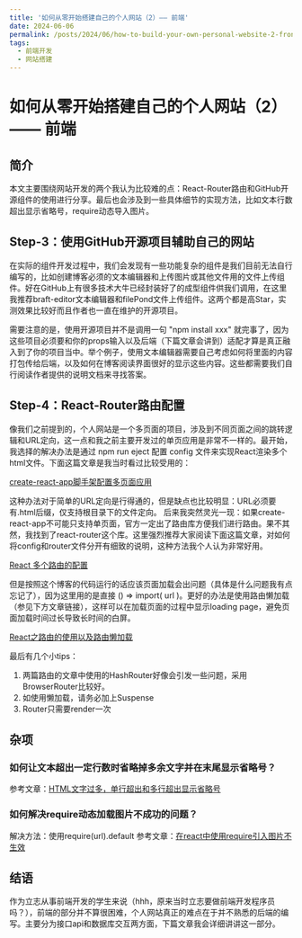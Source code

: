 ```yaml
---
title: '如何从零开始搭建自己的个人网站（2）—— 前端'
date: 2024-06-06
permalink: /posts/2024/06/how-to-build-your-own-personal-website-2-frontend/
tags:
  - 前端开发
  - 网站搭建
---
```


# 如何从零开始搭建自己的个人网站（2）—— 前端

## 简介

本文主要围绕网站开发的两个我认为比较难的点：React-Router路由和GitHub开源组件的使用进行分享。最后也会涉及到一些具体细节的实现方法，比如文本行数超出显示省略号，require动态导入图片。

## Step-3：使用GitHub开源项目辅助自己的网站

在实际的组件开发过程中，我们会发现有一些功能复杂的组件是我们目前无法自行编写的，比如创建博客必须的文本编辑器和上传图片或其他文件用的文件上传组件。好在GitHub上有很多技术大牛已经封装好了的成型组件供我们调用，在这里我推荐braft-editor文本编辑器和filePond文件上传组件。这两个都是高Star，实测效果比较好而且作者也一直在维护的开源项目。

需要注意的是，使用开源项目并不是调用一句 "npm install xxx" 就完事了，因为这些项目必须要和你的props输入以及后端（下篇文章会讲到）适配才算是真正融入到了你的项目当中。举个例子，使用文本编辑器需要自己考虑如何将里面的内容打包传给后端，以及如何在博客阅读界面很好的显示这些内容。这些都需要我们自行阅读作者提供的说明文档来寻找答案。

## Step-4：React-Router路由配置

像我们之前提到的，个人网站是一个多页面的项目，涉及到不同页面之间的跳转逻辑和URL定向，这一点和我之前主要开发过的单页应用是非常不一样的。最开始，我选择的解决办法是通过 npm run eject 配置 config 文件来实现React渲染多个html文件。下面这篇文章是我当时看过比较受用的：

[create-react-app脚手架配置多页面应用](https://blog.csdn.net/iwowen/article/details/103538942)

这种办法对于简单的URL定向是行得通的，但是缺点也比较明显：URL必须要有.html后缀，仅支持根目录下的文件定向。
后来我突然灵光一现：如果create-react-app不可能只支持单页面，官方一定出了路由库方便我们进行路由。果不其然，我找到了react-router这个库。这里强烈推荐大家阅读下面这篇文章，对如何将config和router文件分开有细致的说明，这种方法我个人认为非常好用。

[React 多个路由的配置](https://blog.csdn.net/weixin_46041654/article/details/109383804)

但是按照这个博客的代码运行的话应该页面加载会出问题（具体是什么问题我有点忘记了），因为这里用的是直接 () => import( url )。更好的办法是使用路由懒加载（参见下方文章链接），这样可以在加载页面的过程中显示loading page，避免页面加载时间过长导致长时间的白屏。

[React之路由的使用以及路由懒加载](https://blog.csdn.net/qq_42944436/article/details/105229267)

最后有几个小tips：
1. 两篇路由的文章中使用的HashRouter好像会引发一些问题，采用BrowserRouter比较好。
2. 如使用懒加载，请务必加上Suspense
3. Router只需要render一次

## 杂项

### 如何让文本超出一定行数时省略掉多余文字并在末尾显示省略号？

参考文章：[HTML文字过多，单行超出和多行超出显示省略号](https://blog.csdn.net/weixin_34160277/article/details/92034284?utm_medium=distribute.pc_relevant.none-task-blog-BlogCommendFromMachineLearnPai2-1.control&dist_request_id=1328576.9599.16146502026879395&depth_1-utm_source=distribute.pc_relevant.none-task-blog-BlogCommendFromMachineLearnPai2-1.control)

### 如何解决require动态加载图片不成功的问题？

解决方法：使用require(url).default
参考文章：[在react中使用require引入图片不生效](https://www.cnblogs.com/shellon/p/14240630.html)

## 结语

作为立志从事前端开发的学生来说（hhh，原来当时立志要做前端开发程序员吗？），前端的部分并不算很困难，个人网站真正的难点在于并不熟悉的后端的编写。主要分为接口api和数据库交互两方面，下篇文章我会详细讲讲这一部分。
